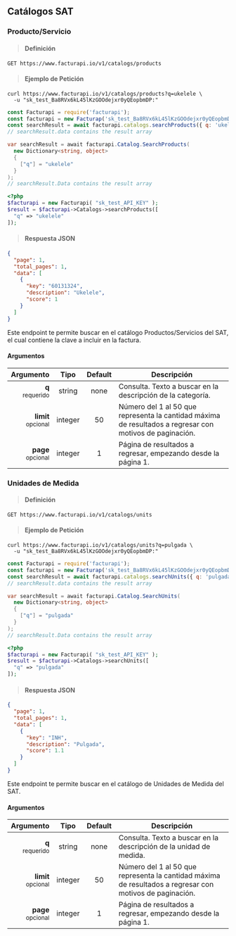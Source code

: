 ## Catálogos SAT

### Producto/Servicio

> <h4 class="toc-ignore">Definición</h4>

```text
GET https://www.facturapi.io/v1/catalogs/products
```

> <h4 class="toc-ignore">Ejemplo de Petición</h4>

```shell
curl https://www.facturapi.io/v1/catalogs/products?q=ukelele \
  -u "sk_test_Ba8RVx6kL45lKzGOOdejxr0yQEopbmDP:" 
```

```javascript
const Facturapi = require('facturapi');
const facturapi = new Facturap('sk_test_Ba8RVx6kL45lKzGOOdejxr0yQEopbmDP');
const searchResult = await facturapi.catalogs.searchProducts({ q: 'ukelele' });
// searchResult.data contains the result array
```

```csharp
var searchResult = await facturapi.Catalog.SearchProducts(
  new Dictionary<string, object>
  {
    ["q"] = "ukelele"
  }
);
// searchResult.Data contains the result array
```

```php
<?php
$facturapi = new Facturapi( "sk_test_API_KEY" );
$result = $facturapi->Catalogs->searchProducts([
  "q" => "ukelele"
]);
```

> <h4 class="toc-ignore">Respuesta JSON</h4>

```json
{
  "page": 1,
  "total_pages": 1,
  "data": [
    {
      "key": "60131324",
      "description": "Ukelele",
      "score": 1
    }
  ]
}
```

Este endpoint te permite buscar en el catálogo Productos/Servicios del SAT, el cual contiene la clave a incluir en la factura.

#### Argumentos

Argumento | Tipo | Default | Descripción
---------:|:----:|:-------:| -----------
**q**<br><small>requerido</small> | string | none | Consulta. Texto a buscar en la descripción de la categoría.
**limit**<br><small>opcional</small> | integer | 50 | Número del 1 al 50 que representa la cantidad máxima de resultados a regresar con motivos de paginación.
**page**<br><small>opcional</small> | integer | 1 | Página de resultados a regresar, empezando desde la página 1.

### Unidades de Medida

> <h4 class="toc-ignore">Definición</h4>

```text
GET https://www.facturapi.io/v1/catalogs/units
```

> <h4 class="toc-ignore">Ejemplo de Petición</h4>

```shell
curl https://www.facturapi.io/v1/catalogs/units?q=pulgada \
  -u "sk_test_Ba8RVx6kL45lKzGOOdejxr0yQEopbmDP:" 
```

```javascript
const Facturapi = require('facturapi');
const facturapi = new Facturap('sk_test_Ba8RVx6kL45lKzGOOdejxr0yQEopbmDP');
const searchResult = await facturapi.catalogs.searchUnits({ q: 'pulgada' });
// searchResult.data contains the result array
```

```csharp
var searchResult = await facturapi.Catalog.SearchUnits(
  new Dictionary<string, object>
  {
    ["q"] = "pulgada"
  }
);
// searchResult.Data contains the result array
```

```php
<?php
$facturapi = new Facturapi( "sk_test_API_KEY" );
$result = $facturapi->Catalogs->searchUnits([
  "q" => "pulgada"
]);
```

> <h4 class="toc-ignore">Respuesta JSON</h4>

```json
{
  "page": 1,
  "total_pages": 1,
  "data": [
    {
      "key": "INH",
      "description": "Pulgada",
      "score": 1.1
    }
  ]
}
```

Este endpoint te permite buscar en el catálogo de Unidades de Medida del SAT.

#### Argumentos

Argumento | Tipo | Default | Descripción
---------:|:----:|:-------:| -----------
**q**<br><small>requerido</small> | string | none | Consulta. Texto a buscar en la descripción de la unidad de medida.
**limit**<br><small>opcional</small> | integer | 50 | Número del 1 al 50 que representa la cantidad máxima de resultados a regresar con motivos de paginación.
**page**<br><small>opcional</small> | integer | 1 | Página de resultados a regresar, empezando desde la página 1.
